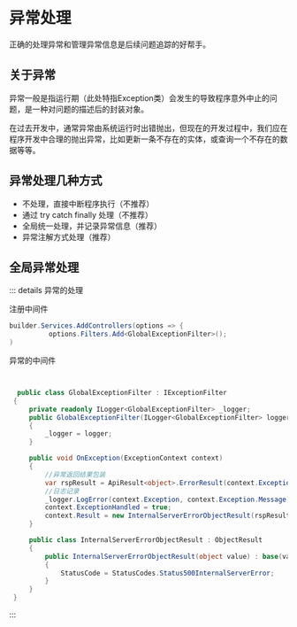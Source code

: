 # 异常处理

正确的处理异常和管理异常信息是后续问题追踪的好帮手。

## 关于异常

异常一般是指运行期（此处特指Exception类）会发生的导致程序意外中止的问题，是一种对问题的描述后的封装对象。

在过去开发中，通常异常由系统运行时出错抛出，但现在的开发过程中，我们应在程序开发中合理的抛出异常，比如更新一条不存在的实体，或查询一个不存在的数据等等。

## 异常处理几种方式

- 不处理，直接中断程序执行（不推荐）
- 通过 try catch finally 处理（不推荐）
- 全局统一处理，并记录异常信息（推荐）
- 异常注解方式处理（推荐）

## 全局异常处理

::: details   异常的处理

注册中间件

``` csharp
builder.Services.AddControllers(options => {
          options.Filters.Add<GlobalExceptionFilter>();
)
```

异常的中间件

```csharp


  public class GlobalExceptionFilter : IExceptionFilter
 {
     private readonly ILogger<GlobalExceptionFilter> _logger;
     public GlobalExceptionFilter(ILogger<GlobalExceptionFilter> logger)
     {
         _logger = logger;
     }

     public void OnException(ExceptionContext context)
     {
         //异常返回结果包装
         var rspResult = ApiResult<object>.ErrorResult(context.Exception.Message);
         //日志记录
         _logger.LogError(context.Exception, context.Exception.Message);
         context.ExceptionHandled = true;
         context.Result = new InternalServerErrorObjectResult(rspResult);
     }

     public class InternalServerErrorObjectResult : ObjectResult
     {
         public InternalServerErrorObjectResult(object value) : base(value)
         {
             StatusCode = StatusCodes.Status500InternalServerError;
         }
     }
 }
```

:::

